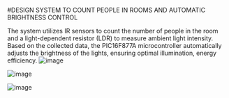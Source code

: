 #DESIGN SYSTEM TO COUNT PEOPLE IN ROOMS AND AUTOMATIC BRIGHTNESS CONTROL 

The system utilizes IR sensors to count the number of people in the room and a light-dependent resistor (LDR) to measure ambient light intensity. Based on the collected data, the PIC16F877A microcontroller automatically adjusts the brightness of the lights, ensuring optimal illumination, energy efficiency.
![image](https://github.com/user-attachments/assets/f7311488-7077-4b87-91ba-d1227f4e0da6)

![image](https://github.com/user-attachments/assets/fee0fdf1-fb7b-4cb5-896b-02bf508c3cbd)

![image](https://github.com/user-attachments/assets/24997946-d29c-4427-b566-2604ac4dc2a9)
